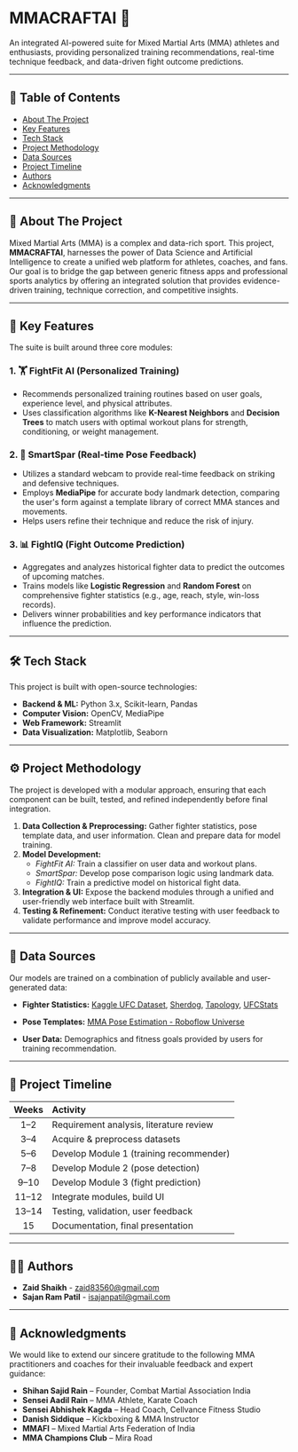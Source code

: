 
# MMACRAFTAI 🥊

An integrated AI-powered suite for Mixed Martial Arts (MMA) athletes and enthusiasts, providing personalized training recommendations, real-time technique feedback, and data-driven fight outcome predictions.


--- 
## 📑 Table of Contents

- [About The Project](#about-the-project)
- [Key Features](#key-features)
- [Tech Stack](#tech-stack)
- [Project Methodology](#project-methodology)
- [Data Sources](#data-sources)
- [Project Timeline](#project-timeline)
- [Authors](#authors)
- [Acknowledgments](#acknowledgments)


---

## 🧠 About The Project

Mixed Martial Arts (MMA) is a complex and data-rich sport. This project, **MMACRAFTAI**, harnesses the power of Data Science and Artificial Intelligence to create a unified web platform for athletes, coaches, and fans. Our goal is to bridge the gap between generic fitness apps and professional sports analytics by offering an integrated solution that provides evidence-driven training, technique correction, and competitive insights.


---

## 🚀 Key Features

The suite is built around three core modules:

### 1. 🏋️ FightFit AI (Personalized Training)
- Recommends personalized training routines based on user goals, experience level, and physical attributes.
- Uses classification algorithms like **K-Nearest Neighbors** and **Decision Trees** to match users with optimal workout plans for strength, conditioning, or weight management.

### 2. 🥋 SmartSpar (Real-time Pose Feedback)
- Utilizes a standard webcam to provide real-time feedback on striking and defensive techniques.
- Employs **MediaPipe** for accurate body landmark detection, comparing the user's form against a template library of correct MMA stances and movements.
- Helps users refine their technique and reduce the risk of injury.

### 3. 📊 FightIQ (Fight Outcome Prediction)
- Aggregates and analyzes historical fighter data to predict the outcomes of upcoming matches.
- Trains models like **Logistic Regression** and **Random Forest** on comprehensive fighter statistics (e.g., age, reach, style, win-loss records).
- Delivers winner probabilities and key performance indicators that influence the prediction.

---

## 🛠️ Tech Stack

This project is built with open-source technologies:

- **Backend & ML:** Python 3.x, Scikit-learn, Pandas  
- **Computer Vision:** OpenCV, MediaPipe  
- **Web Framework:** Streamlit  
- **Data Visualization:** Matplotlib, Seaborn

---

## ⚙️ Project Methodology

The project is developed with a modular approach, ensuring that each component can be built, tested, and refined independently before final integration.

1. **Data Collection & Preprocessing:** Gather fighter statistics, pose template data, and user information. Clean and prepare data for model training.
2. **Model Development:**
   - *FightFit AI:* Train a classifier on user data and workout plans.
   - *SmartSpar:* Develop pose comparison logic using landmark data.
   - *FightIQ:* Train a predictive model on historical fight data.
3. **Integration & UI:** Expose the backend modules through a unified and user-friendly web interface built with Streamlit.
4. **Testing & Refinement:** Conduct iterative testing with user feedback to validate performance and improve model accuracy.


---

## 📂 Data Sources

Our models are trained on a combination of publicly available and user-generated data:

* **Fighter Statistics:**
  [Kaggle UFC Dataset](https://www.kaggle.com/datasets/rajeevw/ufcdata),
  [Sherdog](https://www.sherdog.com/), [Tapology](https://www.tapology.com/), [UFCStats](http://www.ufcstats.com/)

* **Pose Templates:**
  [MMA Pose Estimation - Roboflow Universe](https://universe.roboflow.com/mma-pose-estimation)

* **User Data:**
  Demographics and fitness goals provided by users for training recommendation.

---

## 📆 Project Timeline

| Weeks | Activity                                |
| :---: | :-------------------------------------- |
|  1–2  | Requirement analysis, literature review |
|  3–4  | Acquire & preprocess datasets           |
|  5–6  | Develop Module 1 (training recommender) |
|  7–8  | Develop Module 2 (pose detection)       |
|  9–10 | Develop Module 3 (fight prediction)     |
| 11–12 | Integrate modules, build UI             |
| 13–14 | Testing, validation, user feedback      |
|   15  | Documentation, final presentation       |

---

## 👨‍💻 Authors


* **Zaid Shaikh** - [zaid83560@gmail.com](mailto:zaid83560@gmail.com)
* **Sajan Ram Patil** - [isajanpatil@gmail.com](mailto:isajanpatil@gmail.com)

---

## 🙏 Acknowledgments

We would like to extend our sincere gratitude to the following MMA practitioners and coaches for their invaluable feedback and expert guidance:

* **Shihan Sajid Rain** – Founder, Combat Martial Association India
* **Sensei Aadil Rain** – MMA Athlete, Karate Coach
* **Sensei Abhishek Kagda** – Head Coach, Cellvance Fitness Studio
* **Danish Siddique** – Kickboxing & MMA Instructor
* **MMAFI** – Mixed Martial Arts Federation of India
* **MMA Champions Club** – Mira Road


